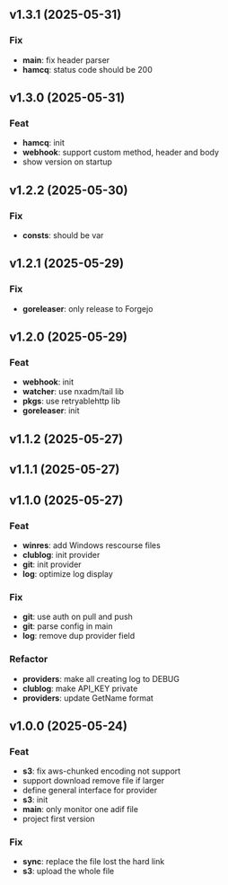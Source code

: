 ## v1.3.1 (2025-05-31)

### Fix

- **main**: fix header parser
- **hamcq**: status code should be 200

## v1.3.0 (2025-05-31)

### Feat

- **hamcq**: init
- **webhook**: support custom method, header and body
- show version on startup

## v1.2.2 (2025-05-30)

### Fix

- **consts**: should be var

## v1.2.1 (2025-05-29)

### Fix

- **goreleaser**: only release to Forgejo

## v1.2.0 (2025-05-29)

### Feat

- **webhook**: init
- **watcher**: use nxadm/tail lib
- **pkgs**: use retryablehttp lib
- **goreleaser**: init

## v1.1.2 (2025-05-27)

## v1.1.1 (2025-05-27)

## v1.1.0 (2025-05-27)

### Feat

- **winres**: add Windows rescourse files
- **clublog**: init provider
- **git**: init provider
- **log**: optimize log display

### Fix

- **git**: use auth on pull and push
- **git**: parse config in main
- **log**: remove dup provider field

### Refactor

- **providers**: make all creating log to DEBUG
- **clublog**: make API_KEY private
- **providers**: update GetName format

## v1.0.0 (2025-05-24)

### Feat

- **s3**: fix aws-chunked encoding not support
- support download remove file if larger
- define general interface for provider
- **s3**: init
- **main**: only monitor one adif file
- project first version

### Fix

- **sync**: replace the file lost the hard link
- **s3**: upload the whole file
